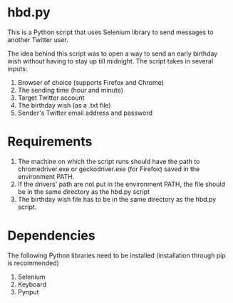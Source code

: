 # hbd.py
This is a Python script that uses Selenium library to send messages to another Twitter user.

The idea behind this script was to open a way to send an early birthday wish without having to stay up till midnight. The script takes in several inputs: 
  1. Browser of choice (supports Firefox and Chrome)
  2. The sending time (hour and minute)
  3. Target Twitter account
  4. The birthday wish (as a .txt file)
  5. Sender's Twitter email address and password

# Requirements
  1. The machine on which the script runs should have the path to chromedriver.exe or geckodriver.exe (for Firefox) saved in the environment PATH.
  2. If the drivers' path are not put in the environment PATH, the file should be in the same directory as the hbd.py script
  3. The birthday wish file has to be in the same directory as the hbd.py script.
  
# Dependencies

The following Python libraries need to be installed (installation through pip is recommended)
  1. Selenium 
  2. Keyboard
  3. Pynput
